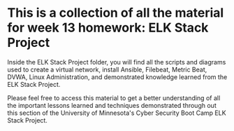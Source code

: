 # This is a collection of all the material for week 13 homework: ELK Stack Project
 
Inside the ELK Stack Project folder, you will find all the scripts and diagrams used to create a virtual network, install Ansible, Filebeat, Metric Beat, DVWA, Linux Administration, and demonstrated knowledge learned from the ELK Stack Project.

Please feel free to access this material to get a better understanding of all the important lessons learned and techniques demonstrated through out this section of the University of Minnesota's Cyber Security Boot Camp ELK Stack Project.
